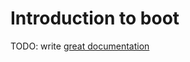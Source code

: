 # Introduction to boot

TODO: write [great documentation](http://jacobian.org/writing/what-to-write/)
